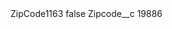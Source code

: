 <?xml version="1.0" encoding="UTF-8"?>
<CustomMetadata xmlns="http://soap.sforce.com/2006/04/metadata" xmlns:xsi="http://www.w3.org/2001/XMLSchema-instance" xmlns:xsd="http://www.w3.org/2001/XMLSchema">
    <label>ZipCode1163</label>
    <protected>false</protected>
    <values>
        <field>Zipcode__c</field>
        <value xsi:type="xsd:string">19886</value>
    </values>
</CustomMetadata>
